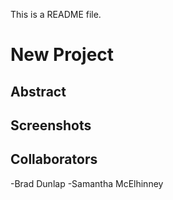 This is a README file.

# New Project

## Abstract

## Screenshots

## Collaborators
-Brad Dunlap
-Samantha McElhinney